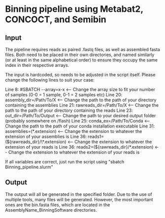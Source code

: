 # Binning pipeline using Metabat2, CONCOCT, and Semibin
## Input
The pipeline requires reads as paired .fastq files, as well as assembled fasta files.
Both need to be placed in their own directories, and named similarly (or at least in the same alphabetical order) to ensure they occupy the same index in their respective arrays.

The input is hardcoded, so needs to be adjusted in the script itself.
Please change the following lines to suit your case:

Line 8: #SBATCH --array=x-x <-- Change the array size to fit your number of samples (0-0 = 1 sample, 0-1 = 2 samples etc)
Line 20: assembly_dir=/Path/To/X <-- Change the path to the path of your directory containing the assemblies
Line 21: rawreads_dir=/Path/To/X <-- Change the path to the path of your directory containing the reads
Line 23: out_dir=/Path/To/Output <-- Change the path to your desired output folder (probably somewhere on /flash)
Line 25: conda_ex=/Path/To/Conda <-- Change the path to the path of your conda installation executable
Line 31: assemblies=(\*.extension) <-- Change the extension to whatever the extension of your assemblies is
Line 36: reads1=(${rawreads_dir}/\*.extension) <-- Change the extension to whatever the extension of your reads is
Line 36: reads2=(${rawreads_dir}/\*.extension) <-- Change the extension to whatever the extension of your reads is

If all variables are correct, just run the script using "sbatch Binning_pipeline.slurm"

## Output
The output will all be generated in the specified folder. Due to the use of multiple tools, many files will be generated. However, the most important ones are the bin.fasta files, 
which are located in the AssemblyName_BinningSoftware directories.
